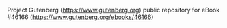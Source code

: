 Project Gutenberg (https://www.gutenberg.org) public repository for eBook #46166 (https://www.gutenberg.org/ebooks/46166)
